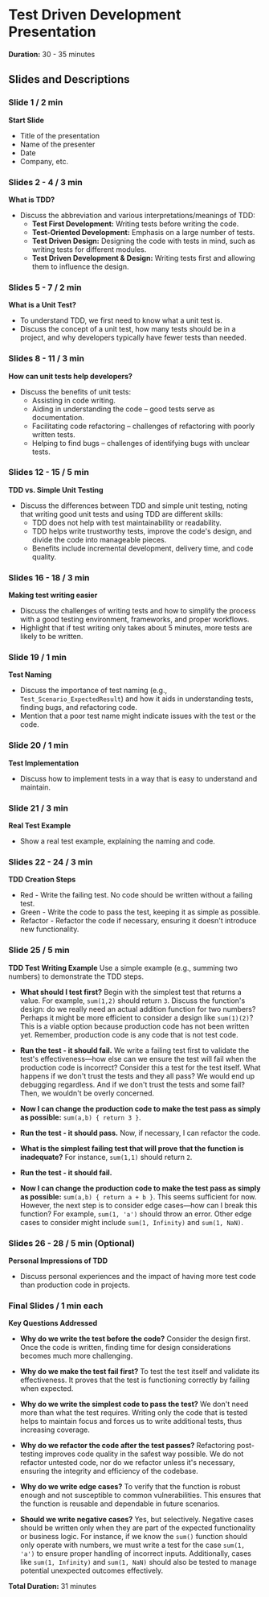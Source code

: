 # Test Driven Development Presentation

**Duration:** 30 - 35 minutes

## Slides and Descriptions

### Slide 1 / 2 min

**Start Slide**

- Title of the presentation
- Name of the presenter
- Date
- Company, etc.

### Slides 2 - 4 / 3 min

**What is TDD?**

- Discuss the abbreviation and various interpretations/meanings of TDD:
  - **Test First Development:** Writing tests before writing the code.
  - **Test-Oriented Development:** Emphasis on a large number of tests.
  - **Test Driven Design:** Designing the code with tests in mind, such as writing tests for different modules.
  - **Test Driven Development & Design:** Writing tests first and allowing them to influence the design.

### Slides 5 - 7 / 2 min

**What is a Unit Test?**

- To understand TDD, we first need to know what a unit test is.
- Discuss the concept of a unit test, how many tests should be in a project, and why developers typically have fewer tests than needed.

### Slides 8 - 11 / 3 min

**How can unit tests help developers?**

- Discuss the benefits of unit tests:
  - Assisting in code writing.
  - Aiding in understanding the code – good tests serve as documentation.
  - Facilitating code refactoring – challenges of refactoring with poorly written tests.
  - Helping to find bugs – challenges of identifying bugs with unclear tests.

### Slides 12 - 15 / 5 min

**TDD vs. Simple Unit Testing**

- Discuss the differences between TDD and simple unit testing, noting that writing good unit tests and using TDD are different skills:
  - TDD does not help with test maintainability or readability.
  - TDD helps write trustworthy tests, improve the code's design, and divide the code into manageable pieces.
  - Benefits include incremental development, delivery time, and code quality.

### Slides 16 - 18 / 3 min

**Making test writing easier**

- Discuss the challenges of writing tests and how to simplify the process with a good testing environment, frameworks, and proper workflows.
- Highlight that if test writing only takes about 5 minutes, more tests are likely to be written.

### Slide 19 / 1 min

**Test Naming**

- Discuss the importance of test naming (e.g., `Test_Scenario_ExpectedResult`) and how it aids in understanding tests, finding bugs, and refactoring code.
- Mention that a poor test name might indicate issues with the test or the code.

### Slide 20 / 1 min

**Test Implementation**

- Discuss how to implement tests in a way that is easy to understand and maintain.

### Slide 21 / 3 min

**Real Test Example**

- Show a real test example, explaining the naming and code.

### Slides 22 - 24 / 3 min

**TDD Creation Steps**

- Red - Write the failing test. No code should be written without a failing test.
- Green - Write the code to pass the test, keeping it as simple as possible.
- Refactor - Refactor the code if necessary, ensuring it doesn't introduce new functionality.

### Slide 25 / 5 min

**TDD Test Writing Example**
Use a simple example (e.g., summing two numbers) to demonstrate the TDD steps.

- **What should I test first?** Begin with the simplest test that returns a value. For example, `sum(1,2)` should return `3`. Discuss the function's design: do we really need an actual addition function for two numbers? Perhaps it might be more efficient to consider a design like `sum(1)(2)`? This is a viable option because production code has not been written yet. Remember, production code is any code that is not test code.

- **Run the test - it should fail.** We write a failing test first to validate the test's effectiveness—how else can we ensure the test will fail when the production code is incorrect? Consider this a test for the test itself. What happens if we don't trust the tests and they all pass? We would end up debugging regardless. And if we don't trust the tests and some fail? Then, we wouldn't be overly concerned.

- **Now I can change the production code to make the test pass as simply as possible:** `sum(a,b) { return 3 }`.

- **Run the test - it should pass.** Now, if necessary, I can refactor the code.

- **What is the simplest failing test that will prove that the function is inadequate?** For instance, `sum(1,1)` should return `2`.

- **Run the test - it should fail.**

- **Now I can change the production code to make the test pass as simply as possible:** `sum(a,b) { return a + b }`. This seems sufficient for now. However, the next step is to consider edge cases—how can I break this function? For example, `sum(1, 'a')` should throw an error. Other edge cases to consider might include `sum(1, Infinity)` and `sum(1, NaN)`.


### Slides 26 - 28 / 5 min (Optional)

**Personal Impressions of TDD**

- Discuss personal experiences and the impact of having more test code than production code in projects.

### Final Slides / 1 min each

**Key Questions Addressed**

- **Why do we write the test before the code?** Consider the design first. Once the code is written, finding time for design considerations becomes much more challenging.

- **Why do we make the test fail first?** To test the test itself and validate its effectiveness. It proves that the test is functioning correctly by failing when expected.

- **Why do we write the simplest code to pass the test?** We don't need more than what the test requires. Writing only the code that is tested helps to maintain focus and forces us to write additional tests, thus increasing coverage.

- **Why do we refactor the code after the test passes?** Refactoring post-testing improves code quality in the safest way possible. We do not refactor untested code, nor do we refactor unless it's necessary, ensuring the integrity and efficiency of the codebase.

- **Why do we write edge cases?** To verify that the function is robust enough and not susceptible to common vulnerabilities. This ensures that the function is reusable and dependable in future scenarios.

- **Should we write negative cases?** Yes, but selectively. Negative cases should be written only when they are part of the expected functionality or business logic. For instance, if we know the `sum()` function should only operate with numbers, we must write a test for the case `sum(1, 'a')` to ensure proper handling of incorrect inputs. Additionally, cases like `sum(1, Infinity)` and `sum(1, NaN)` should also be tested to manage potential unexpected outcomes effectively.


**Total Duration:** 31 minutes
